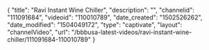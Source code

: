 {
    "title": "Ravi Instant Wine Chiller",
    "description": "",
    "channelid": "111091684",
    "videoid": "110010789",
    "date_created": "1502526262",
    "date_modified": "1504049172",
    "type": "captivate",
    "layout": "channelVideo",
    "url": "\/bbbusa-latest-videos\/ravi-instant-wine-chiller\/111091684-110010789"
}